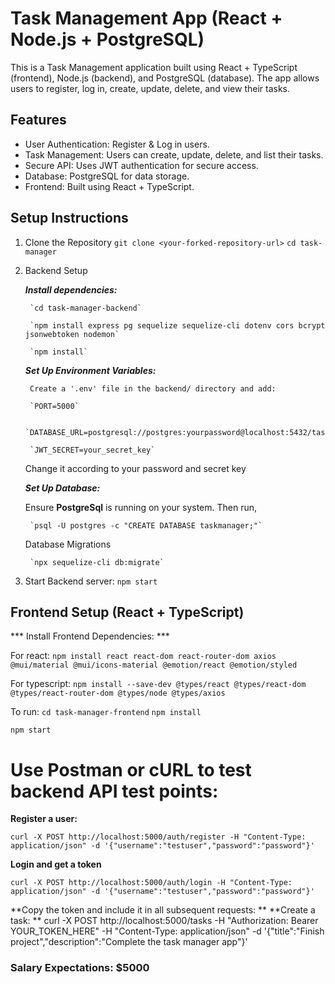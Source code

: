 # Task Management App (React + Node.js + PostgreSQL)
This is a Task Management application built using React + TypeScript (frontend), Node.js (backend), and PostgreSQL (database).
The app allows users to register, log in, create, update, delete, and view their tasks.

## Features
- User Authentication: Register & Log in users.
- Task Management: Users can create, update, delete, and list their tasks.
- Secure API: Uses JWT authentication for secure access.
- Database: PostgreSQL for data storage.
- Frontend: Built using React + TypeScript.

## Setup Instructions
1. Clone the Repository
`git clone <your-forked-repository-url>`
`cd task-manager`

2. Backend Setup

    ***Install dependencies:***

        `cd task-manager-backend`

        `npm install express pg sequelize sequelize-cli dotenv cors bcrypt jsonwebtoken nodemon`

        `npm install`

    ***Set Up Environment Variables:***

        Create a '.env' file in the backend/ directory and add:

        `PORT=5000`

        `DATABASE_URL=postgresql://postgres:yourpassword@localhost:5432/taskmanager`

        `JWT_SECRET=your_secret_key`
        
    Change it according to your password and secret key

    ***Set Up Database:***

    Ensure **PostgreSql** is running on your system. Then run,

        `psql -U postgres -c "CREATE DATABASE taskmanager;"`

    Database Migrations
        
        `npx sequelize-cli db:migrate`

3. Start Backend server:
        `npm start`


## Frontend Setup (React + TypeScript)

*** Install Frontend Dependencies: ***

For react: 
`npm install react react-dom react-router-dom axios @mui/material @mui/icons-material @emotion/react @emotion/styled`

For typescript:
`npm install --save-dev @types/react @types/react-dom @types/react-router-dom @types/node @types/axios`

To run:
`cd task-manager-frontend`
`npm install`

`npm start`

# Use Postman or cURL to test backend API test points:

**Register a user:**

    curl -X POST http://localhost:5000/auth/register -H "Content-Type: application/json" -d '{"username":"testuser","password":"password"}'
    
**Login and get a token**

    curl -X POST http://localhost:5000/auth/login -H "Content-Type: application/json" -d '{"username":"testuser","password":"password"}'

**Copy the token and include it in all subsequent requests:
**
**Create a task:
**
    curl -X POST http://localhost:5000/tasks -H "Authorization: Bearer YOUR_TOKEN_HERE" -H "Content-Type: application/json" -d '{"title":"Finish project","description":"Complete the task manager app"}'


### Salary Expectations: $5000
